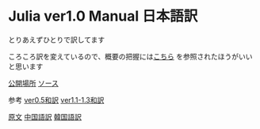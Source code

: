 # Julia ver1.0 Manual 日本語訳

とりあえずひとりで訳してます

ころころ訳を変えているので、概要の把握には[こちら](https://github.com/bicycle1885/Julia-Tutorial)
を参照されたほうがいいと思います

[公開場所](https://mnru.github.io/julia-doc-ja-v1.0/)
[ソース](https://github.com/mnru/julia-doc-ja-v1.0-source)


参考
[ver0.5和訳](https://github.com/hshindo/julia-doc-ja/tree/master/doc/manual)
[ver1.1-1.3和訳](https://github.com/kyokke/julialang-doc-ja)


[原文](hhttps://docs.julialang.org/en/v1/)
[中国語訳](http://docs.juliacn.com/latest/)
[韓国語訳](https://juliakorea.github.io/ko/latest/)
